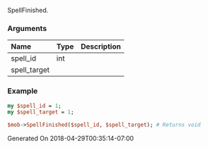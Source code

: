 SpellFinished.
### Arguments
**Name**|**Type**|**Description**
:---|:---|:---
spell_id|int|
spell_target||

### Example

```perl
my $spell_id = 1;
my $spell_target = 1;

$mob->SpellFinished($spell_id, $spell_target); # Returns void
```


Generated On 2018-04-29T00:35:14-07:00